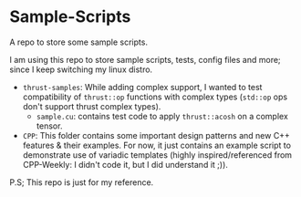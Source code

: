 # Sample-Scripts
A repo to store some sample scripts.

I am using this repo to store sample scripts, tests, config files and more; since I keep switching my linux distro.

* `thrust-samples`: While adding complex support, I wanted to test compatibility of `thrust::op` functions with complex types (`std::op` ops don't support thrust complex types).
    * `sample.cu`: contains test code to apply `thrust::acosh` on a complex tensor.
* `CPP`: This folder contains some important design patterns and new C++ features & their examples. For now, it just contains an example script to demonstrate use of variadic templates (highly inspired/referenced from CPP-Weekly: I didn't code it, but I did understand it ;)).

P.S; This repo is just for my reference.
